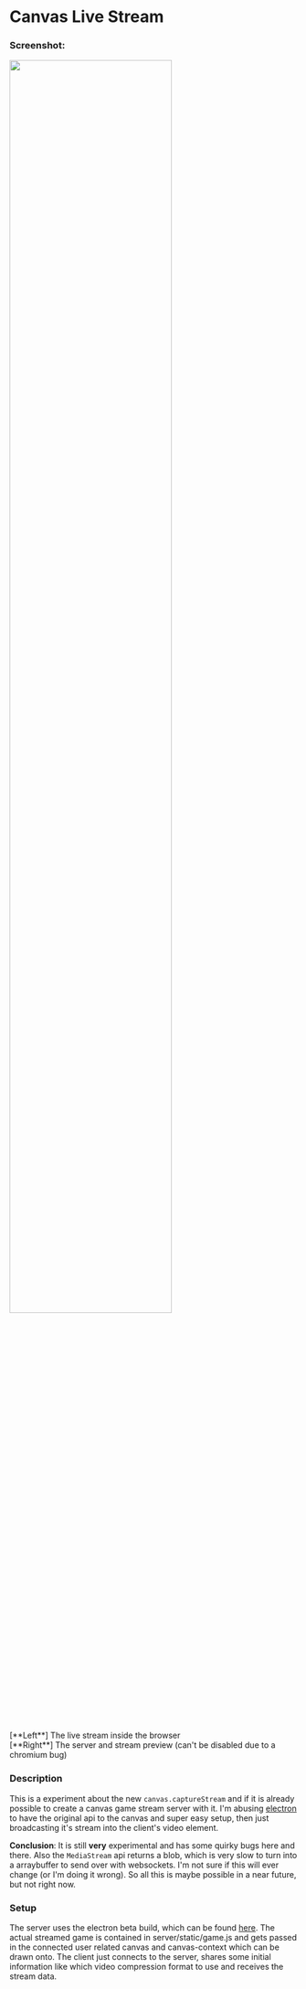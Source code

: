 # Canvas Live Stream

### Screenshot:
<img width="75%" src="https://image.prntscr.com/image/8a73c87ca2d747008c6a471dfaa2ee80.png" />
<br/>
[**Left**] The live stream inside the browser<br/>
[**Right**] The server and stream preview (can't be disabled due to a chromium bug)

### Description

This is a experiment about the new ``canvas.captureStream`` and if it is already possible to create a canvas game stream server with it. I'm abusing [electron](https://github.com/electron/electron) to have the original api to the canvas and super easy setup, then just broadcasting it's stream into the client's video element.

**Conclusion**: It is still **very** experimental and has some quirky bugs here and there. Also the ``MediaStream`` api returns a blob, which is very slow to turn into a arraybuffer to send over with websockets. I'm not sure if this will ever change (or I'm doing it wrong). So all this is maybe possible in a near future, but not right now.

### Setup

The server uses the electron beta build, which can be found [here](https://github.com/electron/electron/tree/v1.7.2). The actual streamed game is contained in server/static/game.js and gets passed in the connected user related canvas and canvas-context which can be drawn onto.
The client just connects to the server, shares some initial information like which video compression format to use and receives the stream data.